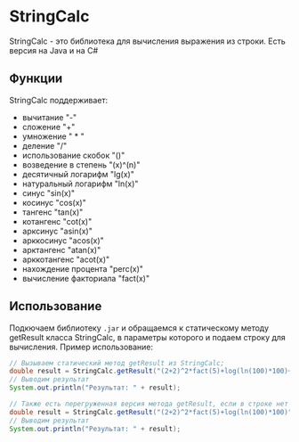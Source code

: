 # StringCalc
StringCalc - это библиотека для вычисления выражения из строки. Есть версия на Java и на C#
## Функции
StringCalc поддерживает:
- вычитание "-" 
- сложение "+"
- умножение " * "
- деление "/"
- использование скобок "()"
- возведение в степень "(x)^(n)"
- десятичный логарифм "lg(x)"
- натуральный логарифм "ln(x)"
- синус "sin(x)"
- косинус "cos(x)"
- тангенс "tan(x)"
- котангенс "cot(x)"
- арксинус "asin(x)"
- арккосинус "acos(x)"
- арктангенс "atan(x)"
- арккотангенс "acot(x)"
- нахождение процента "perc(x)"
- вычисление факториала "fact(x)"
## Использование
Подкючаем библиотеку ```.jar``` и обращаемся к статическому методу getResult класса StringCalc, в параметры которого и подаем строку для вычисления. 
Пример использование: 
```java
// Вызываем статический метод getResult из StringCalc;
double result = StringCalc.getResult("(2+2)^2*fact(5)+log(ln(100)*100)+sin(30)", StringCalcModes.DEGREES);
// Выводим результат
System.out.println("Результат: " + result);

// Также есть перегруженная версия метода getResult, если в строке нет тригонометрических функций;
double result = StringCalc.getResult("(2+2)^2*fact(5)+log(ln(100)*100)");
// Выводим результат
System.out.println("Результат: " + result);
```
